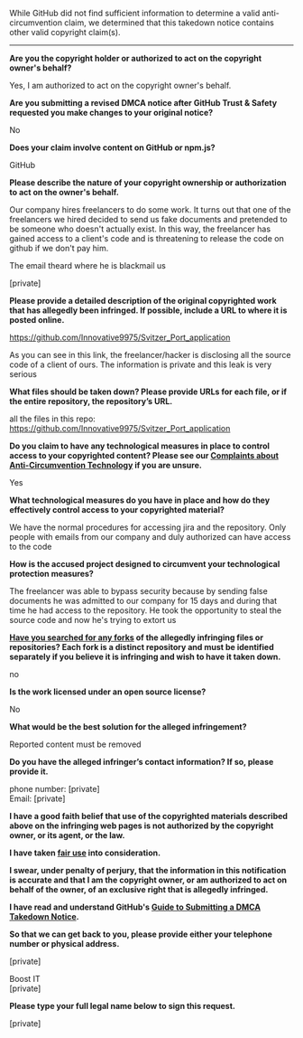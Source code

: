 While GitHub did not find sufficient information to determine a valid anti-circumvention claim, we determined that this takedown notice contains other valid copyright claim(s).

---

**Are you the copyright holder or authorized to act on the copyright owner's behalf?**

Yes, I am authorized to act on the copyright owner's behalf.

**Are you submitting a revised DMCA notice after GitHub Trust & Safety requested you make changes to your original notice?**

No

**Does your claim involve content on GitHub or npm.js?**

GitHub

**Please describe the nature of your copyright ownership or authorization to act on the owner's behalf.**

Our company hires freelancers to do some work. It turns out that one of the freelancers we hired decided to send us fake documents and pretended to be someone who doesn't actually exist. In this way, the freelancer has gained access to a client's code and is threatening to release the code on github if we don't pay him.

The email theard where he is blackmail us

[private]

**Please provide a detailed description of the original copyrighted work that has allegedly been infringed. If possible, include a URL to where it is posted online.**

https://github.com/Innovative9975/Svitzer_Port_application

As you can see in this link, the freelancer/hacker is disclosing all the source code of a client of ours. The information is private and this leak is very serious

**What files should be taken down? Please provide URLs for each file, or if the entire repository, the repository’s URL.**

all the files in this repo: https://github.com/Innovative9975/Svitzer_Port_application

**Do you claim to have any technological measures in place to control access to your copyrighted content? Please see our <a href="https://docs.github.com/articles/guide-to-submitting-a-dmca-takedown-notice#complaints-about-anti-circumvention-technology">Complaints about Anti-Circumvention Technology</a> if you are unsure.**

Yes

**What technological measures do you have in place and how do they effectively control access to your copyrighted material?**

We have the normal procedures for accessing jira and the repository. Only people with emails from our company and duly authorized can have access to the code

**How is the accused project designed to circumvent your technological protection measures?**

The freelancer was able to bypass security because by sending false documents he was admitted to our company for 15 days and during that time he had access to the repository. He took the opportunity to steal the source code and now he's trying to extort us

**<a href="https://docs.github.com/articles/dmca-takedown-policy#b-what-about-forks-or-whats-a-fork">Have you searched for any forks</a> of the allegedly infringing files or repositories? Each fork is a distinct repository and must be identified separately if you believe it is infringing and wish to have it taken down.**

no

**Is the work licensed under an open source license?**

No

**What would be the best solution for the alleged infringement?**

Reported content must be removed

**Do you have the alleged infringer’s contact information? If so, please provide it.**

phone number: [private]  
Email: [private]  

**I have a good faith belief that use of the copyrighted materials described above on the infringing web pages is not authorized by the copyright owner, or its agent, or the law.**

**I have taken <a href="https://www.lumendatabase.org/topics/22">fair use</a> into consideration.**

**I swear, under penalty of perjury, that the information in this notification is accurate and that I am the copyright owner, or am authorized to act on behalf of the owner, of an exclusive right that is allegedly infringed.**

**I have read and understand GitHub's <a href="https://docs.github.com/articles/guide-to-submitting-a-dmca-takedown-notice/">Guide to Submitting a DMCA Takedown Notice</a>.**

**So that we can get back to you, please provide either your telephone number or physical address.**

[private]  

Boost IT  
[private]  

**Please type your full legal name below to sign this request.**

[private]  
